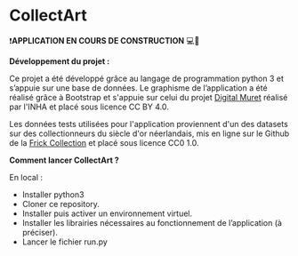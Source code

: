 # CollectArt



:exclamation:**APPLICATION EN COURS DE CONSTRUCTION** :computer::wrench:


**Développement du projet :** 

Ce projet a été développé grâce au langage de programmation python 3 et s’appuie sur une base de données. Le graphisme de l’application a été réalisé grâce à Bootstrap et s'appuie sur celui du projet [Digital Muret](https://digitalmuret.inha.fr/s/digital-muret/page/accueil) réalisé par l'INHA et placé sous licence CC BY 4.0. 

Les données tests utilisées pour l'application proviennent d'un des datasets sur des collectionneurs du siècle d'or néerlandais, mis en ligne sur le Github de la [Frick Collection](https://github.com/frickcollection) et placé sous licence CC0 1.0.


**Comment lancer CollectArt ?**

En local : 
  - Installer python3
  - Cloner ce repository.
  - Installer puis activer un environnement virtuel.
  - Installer les librairies nécessaires au fonctionnement de l’application (à préciser).
  - Lancer le fichier run.py
